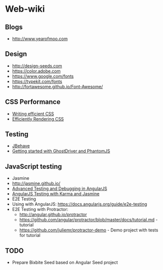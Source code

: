 Web-wiki
=========
Blogs
----
* http://www.yearofmoo.com
 
Design
----
* http://design-seeds.com
* https://color.adobe.com
* https://www.google.com/fonts
* https://typekit.com/fonts
* http://fortawesome.github.io/Font-Awesome/

CSS Performance
----
* [Writing efficient CSS]
* [Efficiently Rendering CSS]

## Testing ##
* [JBehave]
* [Getting started with GhostDriver and PhantomJS]

JavaScript testing
----
* Jasmine
 * http://jasmine.github.io/ 
 * [Advanced Testing and Debugging in AngularJS]
 * [AngularJS Testing with Karma and Jasmine]
* E2E Testing
 * Using with AngularJS: https://docs.angularjs.org/guide/e2e-testing 
 * E2E Testing with Protractor: 
   * http://angular.github.io/protractor
   * https://github.com/angular/protractor/blob/master/docs/tutorial.md - tutorial   
   * https://github.com/juliemr/protractor-demo - Demo project with tests for tutorial
   

TODO
----
* Prepare Bixbite Seed based on Angular Seed project

[Getting started with GhostDriver and PhantomJS]:http://assertselenium.com/2013/03/25/getting-started-with-ghostdriver-phantomjs/
[JBehave]:http://jbehave.org/
[AngularJS Testing with Karma and Jasmine]:http://www.tuesdaydeveloper.com/2013/06/angularjs-testing-with-karma-and-jasmine/
[Advanced Testing and Debugging in AngularJS]:http://www.yearofmoo.com/2013/09/advanced-testing-and-debugging-in-angularjs.html
[Writing efficient CSS]:https://developer.mozilla.org/en-US/docs/Web/Guide/CSS/Writing_efficient_CSS
[Efficiently Rendering CSS]:http://css-tricks.com/efficiently-rendering-css/

